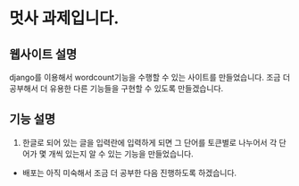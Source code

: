 # 멋사 과제입니다.

## <strong>웹사이트 설명</strong>

django를 이용해서 wordcount기능을 수행할 수 있는 사이트를 만들었습니다. 조금 더 공부해서 더 유용한 다른 기능들을 구현할 수 있도록 만들겠습니다.

## <strong>기능 설명</strong>

1. 한글로 되어 있는 글을 입력란에 입력하게 되면 그 단어를 토큰별로 나누어서 각 단어가 몇 개씩 있는지 알 수 있는 기능을 만들었습니다.

* 배포는 아직 미숙해서 조금 더 공부한 다음 진행하도록 하겠습니다.
